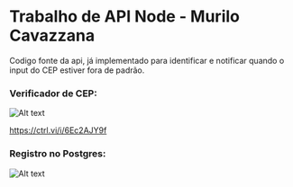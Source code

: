 # Trabalho de API Node - Murilo Cavazzana

Codigo fonte da api, já implementado para identificar e notificar quando o input do CEP estiver fora de padrão.


### Verificador de CEP:

![Alt text](https://ctrl.vi/i/6Ec2AJY9f)

https://ctrl.vi/i/6Ec2AJY9f

### Registro no Postgres:

![Alt text](https://ctrl.vi/i/LmfO2DQHo)
